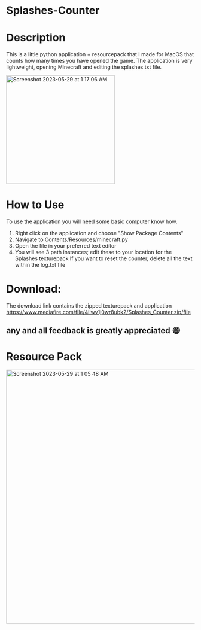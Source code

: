 # Splashes-Counter
# Description
This is a little python application + resourcepack that I made for MacOS that counts how many times you have opened the game. The application is very lightweight, opening Minecraft and editing the splashes.txt file. 

<img width="290" alt="Screenshot 2023-05-29 at 1 17 06 AM" src="https://github.com/CoderEgloo/Splashes-Counter/assets/62316501/a2a16496-2d83-4885-ac8f-37c377850735">


# How to Use
To use the application you will need some basic computer know how. 
1. Right click on the application and choose "Show Package Contents"
2. Navigate to Contents/Resources/minecraft.py
3. Open the file in your preferred text editor
4. You will see 3 path instances; edit these to your location for the Splashes texturepack
If you want to reset the counter, delete all the text within the log.txt file

# Download:
The download link contains the zipped texturepack and application
https://www.mediafire.com/file/4iiwv1j0wr8ubk2/Splashes_Counter.zip/file

## any and all feedback is greatly appreciated 😁

# Resource Pack
<img width="680" alt="Screenshot 2023-05-29 at 1 05 48 AM" src="https://github.com/CoderEgloo/Splashes-Counter/assets/62316501/95c76731-b7dd-4cc2-9e24-09c72ce3473e">
